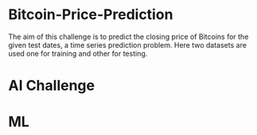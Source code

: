 # Bitcoin-Price-Prediction
The aim of this challenge is to predict the closing price of Bitcoins for the given test dates, a time series prediction problem.
Here two datasets are used one for training and other for testing.

# AI Challenge
# ML
